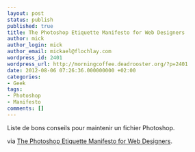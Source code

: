 ```yaml
---
layout: post
status: publish
published: true
title: The Photoshop Etiquette Manifesto for Web Designers
author: mick
author_login: mick
author_email: mickael@flochlay.com
wordpress_id: 2401
wordpress_url: http://morningcoffee.deadrooster.org/?p=2401
date: 2012-08-06 07:26:36.000000000 +02:00
categories:
- Geek
tags:
- Photoshop
- Manifesto
comments: []
---
```

Liste de bons conseils pour maintenir un fichier Photoshop.

via <a href="http://photoshopetiquette.com/">The Photoshop Etiquette Manifesto for Web Designers</a>.
